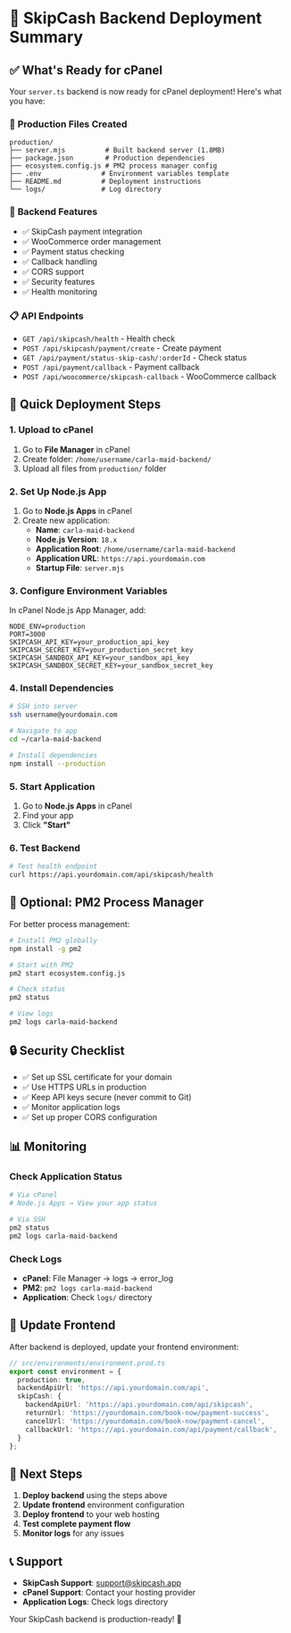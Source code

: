# 🚀 SkipCash Backend Deployment Summary

## ✅ **What's Ready for cPanel**

Your `server.ts` backend is now ready for cPanel deployment! Here's what you have:

### 📁 **Production Files Created**
```
production/
├── server.mjs          # Built backend server (1.8MB)
├── package.json        # Production dependencies
├── ecosystem.config.js # PM2 process manager config
├── .env               # Environment variables template
├── README.md          # Deployment instructions
└── logs/              # Log directory
```

### 🔧 **Backend Features**
- ✅ SkipCash payment integration
- ✅ WooCommerce order management
- ✅ Payment status checking
- ✅ Callback handling
- ✅ CORS support
- ✅ Security features
- ✅ Health monitoring

### 📋 **API Endpoints**
- `GET /api/skipcash/health` - Health check
- `POST /api/skipcash/payment/create` - Create payment
- `GET /api/payment/status-skip-cash/:orderId` - Check status
- `POST /api/payment/callback` - Payment callback
- `POST /api/woocommerce/skipcash-callback` - WooCommerce callback

## 🚀 **Quick Deployment Steps**

### **1. Upload to cPanel**
1. Go to **File Manager** in cPanel
2. Create folder: `/home/username/carla-maid-backend/`
3. Upload all files from `production/` folder

### **2. Set Up Node.js App**
1. Go to **Node.js Apps** in cPanel
2. Create new application:
   - **Name**: `carla-maid-backend`
   - **Node.js Version**: `18.x`
   - **Application Root**: `/home/username/carla-maid-backend`
   - **Application URL**: `https://api.yourdomain.com`
   - **Startup File**: `server.mjs`

### **3. Configure Environment Variables**
In cPanel Node.js App Manager, add:
```
NODE_ENV=production
PORT=3000
SKIPCASH_API_KEY=your_production_api_key
SKIPCASH_SECRET_KEY=your_production_secret_key
SKIPCASH_SANDBOX_API_KEY=your_sandbox_api_key
SKIPCASH_SANDBOX_SECRET_KEY=your_sandbox_secret_key
```

### **4. Install Dependencies**
```bash
# SSH into server
ssh username@yourdomain.com

# Navigate to app
cd ~/carla-maid-backend

# Install dependencies
npm install --production
```

### **5. Start Application**
1. Go to **Node.js Apps** in cPanel
2. Find your app
3. Click **"Start"**

### **6. Test Backend**
```bash
# Test health endpoint
curl https://api.yourdomain.com/api/skipcash/health
```

## 🔧 **Optional: PM2 Process Manager**

For better process management:
```bash
# Install PM2 globally
npm install -g pm2

# Start with PM2
pm2 start ecosystem.config.js

# Check status
pm2 status

# View logs
pm2 logs carla-maid-backend
```

## 🔒 **Security Checklist**

- ✅ Set up SSL certificate for your domain
- ✅ Use HTTPS URLs in production
- ✅ Keep API keys secure (never commit to Git)
- ✅ Monitor application logs
- ✅ Set up proper CORS configuration

## 📊 **Monitoring**

### **Check Application Status**
```bash
# Via cPanel
# Node.js Apps → View your app status

# Via SSH
pm2 status
pm2 logs carla-maid-backend
```

### **Check Logs**
- **cPanel**: File Manager → logs → error_log
- **PM2**: `pm2 logs carla-maid-backend`
- **Application**: Check `logs/` directory

## 🔄 **Update Frontend**

After backend is deployed, update your frontend environment:

```typescript
// src/environments/environment.prod.ts
export const environment = {
  production: true,
  backendApiUrl: 'https://api.yourdomain.com/api',
  skipCash: {
    backendApiUrl: 'https://api.yourdomain.com/api/skipcash',
    returnUrl: 'https://yourdomain.com/book-now/payment-success',
    cancelUrl: 'https://yourdomain.com/book-now/payment-cancel',
    callbackUrl: 'https://api.yourdomain.com/api/payment/callback',
  }
};
```

## 🎯 **Next Steps**

1. **Deploy backend** using the steps above
2. **Update frontend** environment configuration
3. **Deploy frontend** to your web hosting
4. **Test complete payment flow**
5. **Monitor logs** for any issues

## 📞 **Support**

- **SkipCash Support**: support@skipcash.app
- **cPanel Support**: Contact your hosting provider
- **Application Logs**: Check logs directory

Your SkipCash backend is production-ready! 🎉 